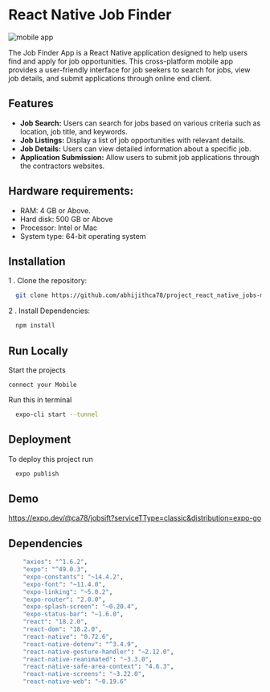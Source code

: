 
# React Native Job Finder


![mobile app](https://github.com/abhijithca78/project_react_native_jobs-main/assets/83497961/261ebbf1-10c1-4ea1-a28b-b94a2f52bb86)


The Job Finder App is a React Native application designed to help users find and apply for job opportunities. This cross-platform mobile app provides a user-friendly interface for job seekers to search for jobs, view job details, and submit applications through online end client.

## Features

- **Job Search:** Users can search for jobs based on various criteria such as location, job title, and keywords.
- **Job Listings:** Display a list of job opportunities with relevant details.
- **Job Details:** Users can view detailed information about a specific job.
- **Application Submission:** Allow users to submit job applications through the contractors websites.

## Hardware requirements:
- RAM: 4 GB or Above. 
- Hard disk: 500 GB or Above 
- Processor: Intel or Mac 
- System type: 64-bit operating system  

## Installation

1 . Clone the repository:

```bash
  git clone https://github.com/abhijithca78/project_react_native_jobs-main.git
```

2 . Install Dependencies:

```bash
  npm install
```



    
## Run Locally

Start the projects

`connect your Mobile`

Run this in terminal

```bash
  expo-cli start --tunnel
```

## Deployment

To deploy this project run

```bash
  expo publish
```


## Demo

https://expo.dev/@ca78/jobsift?serviceTType=classic&distribution=expo-go


## Dependencies

```bash
    "axios": "^1.6.2",
    "expo": "^49.0.3",
    "expo-constants": "~14.4.2",
    "expo-font": "~11.4.0",
    "expo-linking": "~5.0.2",
    "expo-router": "2.0.0",
    "expo-splash-screen": "~0.20.4",
    "expo-status-bar": "~1.6.0",
    "react": "18.2.0",
    "react-dom": "18.2.0",
    "react-native": "0.72.6",
    "react-native-dotenv": "^3.4.9",
    "react-native-gesture-handler": "~2.12.0",
    "react-native-reanimated": "~3.3.0",
    "react-native-safe-area-context": "4.6.3",
    "react-native-screens": "~3.22.0",
    "react-native-web": "~0.19.6"
```
